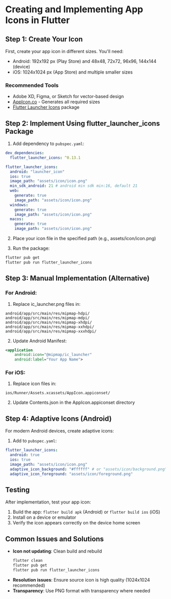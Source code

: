 # Creating and Implementing App Icons in Flutter

## Step 1: Create Your Icon
First, create your app icon in different sizes. You'll need:
- Android: 192x192 px (Play Store) and 48x48, 72x72, 96x96, 144x144 (device)
- iOS: 1024x1024 px (App Store) and multiple smaller sizes

### Recommended Tools
- Adobe XD, Figma, or Sketch for vector-based design
- [AppIcon.co](https://appicon.co/) - Generates all required sizes
- [Flutter Launcher Icons](https://pub.dev/packages/flutter_launcher_icons) package

## Step 2: Implement Using flutter_launcher_icons Package

1. Add dependency to `pubspec.yaml`:
```yaml
dev_dependencies:
  flutter_launcher_icons: ^0.13.1

flutter_launcher_icons:
  android: "launcher_icon"
  ios: true
  image_path: "assets/icon/icon.png"
  min_sdk_android: 21 # android min sdk min:16, default 21
  web:
    generate: true
    image_path: "assets/icon/icon.png"
  windows:
    generate: true
    image_path: "assets/icon/icon.png"
  macos:
    generate: true
    image_path: "assets/icon/icon.png"
```

2. Place your icon file in the specified path (e.g., assets/icon/icon.png)

3. Run the package:
```bash
flutter pub get
flutter pub run flutter_launcher_icons
```

## Step 3: Manual Implementation (Alternative)

### For Android:
1. Replace ic_launcher.png files in:
```
android/app/src/main/res/mipmap-hdpi/
android/app/src/main/res/mipmap-mdpi/
android/app/src/main/res/mipmap-xhdpi/
android/app/src/main/res/mipmap-xxhdpi/
android/app/src/main/res/mipmap-xxxhdpi/
```

2. Update Android Manifest:
```xml
<application
    android:icon="@mipmap/ic_launcher"
    android:label="Your App Name">
```

### For iOS:
1. Replace icon files in:
```
ios/Runner/Assets.xcassets/AppIcon.appiconset/
```

2. Update Contents.json in the AppIcon.appiconset directory

## Step 4: Adaptive Icons (Android)

For modern Android devices, create adaptive icons:

1. Add to `pubspec.yaml`:
```yaml
flutter_launcher_icons:
  android: true
  ios: true
  image_path: "assets/icon/icon.png"
  adaptive_icon_background: "#ffffff" # or "assets/icon/background.png"
  adaptive_icon_foreground: "assets/icon/foreground.png"
```

## Testing
After implementation, test your app icon:
1. Build the app: `flutter build apk` (Android) or `flutter build ios` (iOS)
2. Install on a device or emulator
3. Verify the icon appears correctly on the device home screen

## Common Issues and Solutions
- **Icon not updating**: Clean build and rebuild
  ```bash
  flutter clean
  flutter pub get
  flutter pub run flutter_launcher_icons
  ```
- **Resolution issues**: Ensure source icon is high quality (1024x1024 recommended)
- **Transparency**: Use PNG format with transparency where needed
